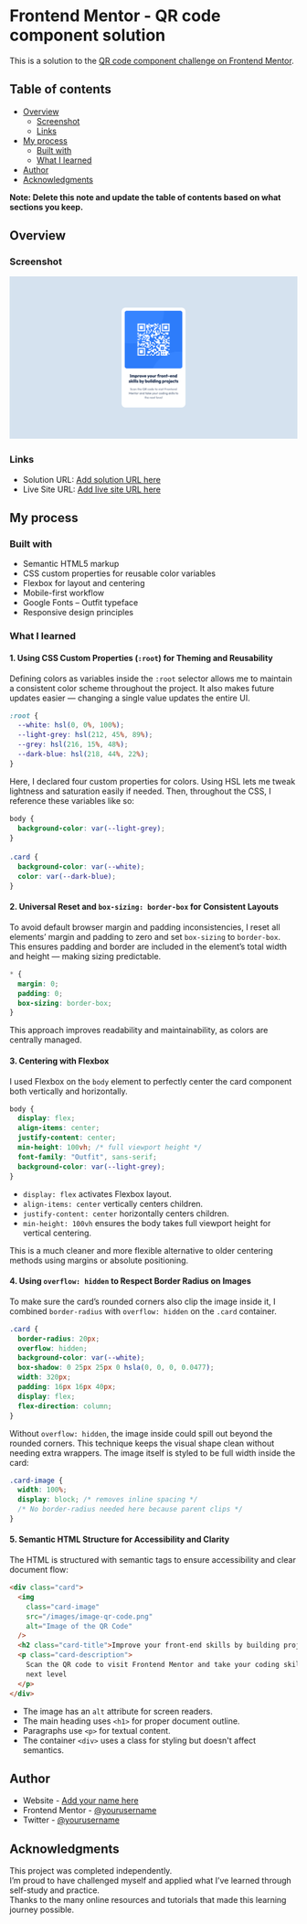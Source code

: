 # Frontend Mentor - QR code component solution

This is a solution to the [QR code component challenge on Frontend Mentor](https://www.frontendmentor.io/challenges/qr-code-component-iux_sIO_H).

## Table of contents

- [Overview](#overview)
  - [Screenshot](#screenshot)
  - [Links](#links)
- [My process](#my-process)
  - [Built with](#built-with)
  - [What I learned](#what-i-learned)
- [Author](#author)
- [Acknowledgments](#acknowledgments)

**Note: Delete this note and update the table of contents based on what sections you keep.**

## Overview

### Screenshot

![](./images/screenshot.png)

### Links

- Solution URL: [Add solution URL here](https://github.com/BethiXSupraja/frontend-mentor-challenges/tree/main/qr-code-component)
- Live Site URL: [Add live site URL here](https://frontendmentorqr-code-component.netlify.app/)

## My process

### Built with

- Semantic HTML5 markup
- CSS custom properties for reusable color variables
- Flexbox for layout and centering
- Mobile-first workflow
- Google Fonts – Outfit typeface
- Responsive design principles

### What I learned

#### 1. Using CSS Custom Properties (`:root`) for Theming and Reusability

Defining colors as variables inside the `:root` selector allows me to maintain a consistent color scheme throughout the project. It also makes future updates easier — changing a single value updates the entire UI.

```css
:root {
  --white: hsl(0, 0%, 100%);
  --light-grey: hsl(212, 45%, 89%);
  --grey: hsl(216, 15%, 48%);
  --dark-blue: hsl(218, 44%, 22%);
}
```

Here, I declared four custom properties for colors. Using HSL lets me tweak lightness and saturation easily if needed.
Then, throughout the CSS, I reference these variables like so:

```css
body {
  background-color: var(--light-grey);
}

.card {
  background-color: var(--white);
  color: var(--dark-blue);
}
```

#### 2. Universal Reset and `box-sizing: border-box` for Consistent Layouts

To avoid default browser margin and padding inconsistencies, I reset all elements’ margin and padding to zero and set `box-sizing` to `border-box`. This ensures padding and border are included in the element’s total width and height — making sizing predictable.

```css
* {
  margin: 0;
  padding: 0;
  box-sizing: border-box;
}
```

This approach improves readability and maintainability, as colors are centrally managed.

#### 3. Centering with Flexbox

I used Flexbox on the `body` element to perfectly center the card component both vertically and horizontally.

```css
body {
  display: flex;
  align-items: center;
  justify-content: center;
  min-height: 100vh; /* full viewport height */
  font-family: "Outfit", sans-serif;
  background-color: var(--light-grey);
}
```

- `display: flex` activates Flexbox layout.
- `align-items: center` vertically centers children.
- `justify-content: center` horizontally centers children.
- `min-height: 100vh` ensures the body takes full viewport height for vertical centering.

This is a much cleaner and more flexible alternative to older centering methods using margins or absolute positioning.

#### 4. Using `overflow: hidden` to Respect Border Radius on Images

To make sure the card’s rounded corners also clip the image inside it, I combined `border-radius` with `overflow: hidden` on the `.card` container.

```css
.card {
  border-radius: 20px;
  overflow: hidden;
  background-color: var(--white);
  box-shadow: 0 25px 25px 0 hsla(0, 0, 0, 0.0477);
  width: 320px;
  padding: 16px 16px 40px;
  display: flex;
  flex-direction: column;
}
```

Without `overflow: hidden`, the image inside could spill out beyond the rounded corners. This technique keeps the visual shape clean without needing extra wrappers.
The image itself is styled to be full width inside the card:

```css
.card-image {
  width: 100%;
  display: block; /* removes inline spacing */
  /* No border-radius needed here because parent clips */
}
```

#### 5. Semantic HTML Structure for Accessibility and Clarity

The HTML is structured with semantic tags to ensure accessibility and clear document flow:

```html
<div class="card">
  <img
    class="card-image"
    src="/images/image-qr-code.png"
    alt="Image of the QR Code"
  />
  <h2 class="card-title">Improve your front-end skills by building projects</h2>
  <p class="card-description">
    Scan the QR code to visit Frontend Mentor and take your coding skills to the
    next level
  </p>
</div>
```

- The image has an `alt` attribute for screen readers.
- The main heading uses `<h1>` for proper document outline.
- Paragraphs use `<p>` for textual content.
- The container `<div>` uses a class for styling but doesn't affect semantics.

## Author

- Website - [Add your name here](https://www.your-site.com)
- Frontend Mentor - [@yourusername](https://www.frontendmentor.io/profile/yourusername)
- Twitter - [@yourusername](https://www.twitter.com/yourusername)

## Acknowledgments

This project was completed independently.  
I’m proud to have challenged myself and applied what I’ve learned through self-study and practice.  
Thanks to the many online resources and tutorials that made this learning journey possible.
